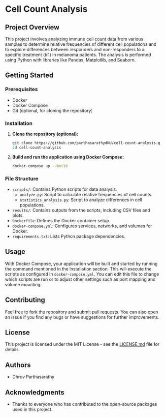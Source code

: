 # Cell Count Analysis

## Project Overview
This project involves analyzing immune cell count data from various samples to determine relative frequencies of different cell populations and to explore differences between responders and non-responders to a specific treatment (tr1) in melanoma patients. The analysis is performed using Python with libraries like Pandas, Matplotlib, and Seaborn.

## Getting Started

### Prerequisites
- Docker
- Docker Compose
- Git (optional, for cloning the repository)

### Installation
1. **Clone the repository (optional):**
   ```bash
   git clone https://github.com/parthasarathydNU/cell-count-analysis.git
   cd cell-count-analysis
   ```

2. **Build and run the application using Docker Compose:**
   ```bash
   docker-compose up --build
   ```

### File Structure
- `scripts/`: Contains Python scripts for data analysis.
  - `analyze.py`: Script to calculate relative frequencies of cell counts.
  - `statistics_analysis.py`: Script to analyze differences in cell populations.
- `results/`: Contains outputs from the scripts, including CSV files and plots.
- `Dockerfile`: Defines the Docker container setup.
- `docker-compose.yml`: Configures services, networks, and volumes for Docker.
- `requirements.txt`: Lists Python package dependencies.

## Usage
With Docker Compose, your application will be built and started by running the command mentioned in the Installation section. This will execute the scripts as configured in `docker-compose.yml`. You can edit this file to change which scripts are run or to adjust other settings such as port mapping and volume mounting.

## Contributing
Feel free to fork the repository and submit pull requests. You can also open an issue if you find any bugs or have suggestions for further improvements.

## License
This project is licensed under the MIT License - see the [LICENSE.md](LICENSE) file for details.

## Authors
- Dhruv Parthasarathy

## Acknowledgments
- Thanks to everyone who has contributed to the open-source packages used in this project.

